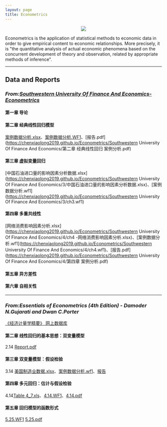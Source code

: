 ```yaml
---
layout: page
title: Econometrics
---
```

<center>
  <img src="http://r.photo.store.qq.com/psc?/V12WOFE639eAn5/pmcguXlAuyOUC.UoL4WIYlH7gIM2szaU7mrFbV8tSkVbjOj3HqLgKQpsOjqYe*xrxvGFByV*SkYaZTtJp07y.oC2mJfwuSKR0WXpjzKNwtY!/r" style="zoom:100%"> 
</center>

Econometrics is the application of statistical methods to economic data in order to give empirical content to economic relationships. More precisely, it is "the quantitative analysis of actual economic phenomena based on the concurrent development of theory and observation, related by appropriate methods of inference".

---
## Data and Reports
### *From:*[*Southwestern University Of Finance And Economics-Econometrics*](https://www.icourse163.org/course/SWUFE-1206450820)
#### 第一章 导论
#### 第二章 经典线性回归模型
[案例数据分析.xlsx](https://chenxiaolong2019.github.io/Econometrics/Southwestern%20University%20Of%20Finance%20And%20Economics/第二章%20案例分析数据.xlsx)、[案例数据分析.WF1](https://chenxiaolong2019.github.io/Econometrics/Southwestern%20University%20Of%20Finance%20And%20Economics/第二章%20案列分析数据.WF1)、[报告.pdf](https://chenxiaolong2019.github.io/Econometrics/Southwestern University Of Finance And Economics/第二章 经典线性回归 案例分析.pdf)
#### 第三章 虚拟变量回归
[中国石油进口量的影响因素分析数据.xlsx](https://chenxiaolong2019.github.io/Econometrics/Southwestern University Of Finance And Economics/3/中国石油进口量的影响因素分析数据.xlsx)、[案例数据分析.wf1](https://chenxiaolong2019.github.io/Econometrics/Southwestern University Of Finance And Economics/3/ch3.wf1)

#### 第四章 多重共线性
[网络消费影响因素分析.xlsx](https://chenxiaolong2019.github.io/Econometrics/Southwestern University Of Finance And Economics/4/ch4 -网络消费影响因素分析.xlsx)、[案例数据分析.wf1](https://chenxiaolong2019.github.io/Econometrics/Southwestern University Of Finance And Economics/4/ch4.wf1)、[报告.pdf](https://chenxiaolong2019.github.io/Econometrics/Southwestern University Of Finance And Economics/4/第四章 案例分析.pdf)

#### 第五章 异方差性

#### 第六章 自相关性


---
### *From:Essentials of Econometrics (4th Edition) - Damoder N.Gujarati and Dwan C.Porter*
[《经济计量学精要》 网上数据库](https://chenxiaolong2019.github.io/Econometrics/Essentials%20of%20Econometrics/经济计量学精要%20网上数据库.rar)
#### 第二章 线性回归的基本思想：双变量模型
2.14 [Report.pdf](https://chenxiaolong2019.github.io/Econometrics/Essentials%20of%20Econometrics/2/2.14.pdf)

#### 第三章 双变量模型：假设检验
3.14 [美国制造业数据.xlsx](https://chenxiaolong2019.github.io/Econometrics/Essentials%20of%20Econometrics/3/美国制造业数据.xlsx)、[案例数据分析.wf1](https://chenxiaolong2019.github.io/Econometrics/Essentials%20of%20Econometrics/3/3.14.WF1)、[报告](https://chenxiaolong2019.github.io/Econometrics/Essentials%20of%20Econometrics/3/3.14.pdf)

#### 第四章 多元回归：估计与假设检验
4.14[Table 4_7.xls](https://chenxiaolong2019.github.io/Econometrics/Essentials%20of%20Econometrics/4/4.14/Table%204_7.xls)、[4.14.WF1](https://chenxiaolong2019.github.io/Econometrics/Essentials%20of%20Econometrics/4/4.14/4.14.WF1)、[4.14.pdf](https://chenxiaolong2019.github.io/Econometrics/Essentials%20of%20Econometrics/4/4.14/4.14.pdf)

#### 第五章 回归模型的函数形式
[5.25.WF1](https://chenxiaolong2019.github.io/Econometrics/Essentials%20of%20Econometrics/5/5.25.WF1)
[5.25.pdf](https://chenxiaolong2019.github.io/Econometrics/Essentials%20of%20Econometrics/5/5.25.pdf)




